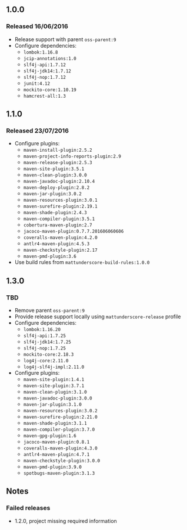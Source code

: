 
## 1.0.0
### Released 16/06/2016

* Release support with parent `oss-parent:9`
* Configure dependencies: 
  * `lombok:1.16.8`
  * `jcip-annotations:1.0`
  * `slf4j-api:1.7.12`
  * `slf4j-jdk14:1.7.12`
  * `slf4j-nop:1.7.12`
  * `junit:4.12`
  * `mockito-core:1.10.19`
  * `hamcrest-all:1.3`

## 1.1.0
### Released 23/07/2016

* Configure plugins:
  * `maven-install-plugin:2.5.2`
  * `maven-project-info-reports-plugin:2.9`
  * `maven-release-plugin:2.5.3`
  * `maven-site-plugin:3.5.1`
  * `maven-clean-plugin:3.0.0`
  * `maven-javadoc-plugin:2.10.4`
  * `maven-deploy-plugin:2.8.2`
  * `maven-jar-plugin:3.0.2`
  * `maven-resources-plugin:3.0.1`
  * `maven-surefire-plugin:2.19.1`
  * `maven-shade-plugin:2.4.3`
  * `maven-compiler-plugin:3.5.1`
  * `cobertura-maven-plugin:2.7`
  * `jacoco-maven-plugin:0.7.7.201606060606`
  * `coveralls-maven-plugin:4.2.0`
  * `antlr4-maven-plugin:4.5.3`
  * `maven-checkstyle-plugin:2.17`
  * `maven-pmd-plugin:3.6`
* Use build rules from `mattunderscore-build-rules:1.0.0`

## 1.3.0
### TBD

* Remove parent `oss-parent:9`
* Provide release support locally using `mattunderscore-release` profile
* Configure dependencies:
  * `lombok:1.16.20`
  * `slf4j-api:1.7.25`
  * `slf4j-jdk14:1.7.25`
  * `slf4j-nop:1.7.25`
  * `mockito-core:2.18.3`
  * `log4j-core:2.11.0`
  * `log4j-slf4j-impl:2.11.0`
* Configure plugins:
  * `maven-site-plugin:1.4.1`
  * `maven-site-plugin:3.7.1`
  * `maven-clean-plugin:3.1.0`
  * `maven-javadoc-plugin:3.0.0`
  * `maven-jar-plugin:3.1.0`
  * `maven-resources-plugin:3.0.2`
  * `maven-surefire-plugin:2.21.0`
  * `maven-shade-plugin:3.1.1`
  * `maven-compiler-plugin:3.7.0`
  * `maven-gpg-plugin:1.6`
  * `jacoco-maven-plugin:0.8.1`
  * `coveralls-maven-plugin:4.3.0`
  * `antlr4-maven-plugin:4.7.1`
  * `maven-checkstyle-plugin:3.0.0`
  * `maven-pmd-plugin:3.9.0`
  * `spotbugs-maven-plugin:3.1.3`

## Notes
### Failed releases

* 1.2.0, project missing required information
